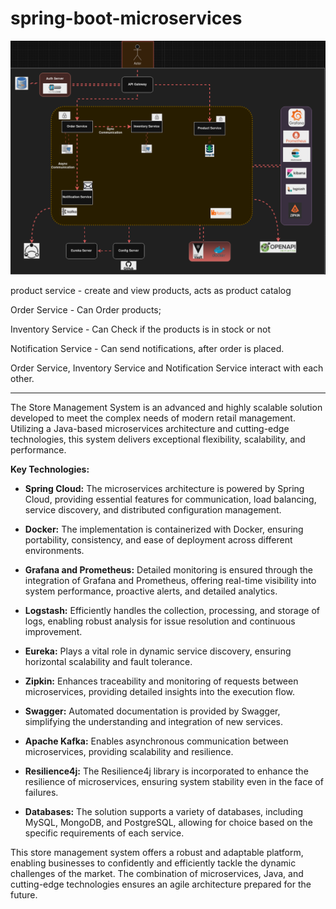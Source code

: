 
# spring-boot-microservices
![microservice-diagram](https://github.com/BennyLudacrys/store-managment-springBoot-maven/blob/main/data_flow.png?raw=true)



product service - create and view products, acts as product catalog

Order Service - Can Order products;

Inventory Service - Can Check if the products is in stock or not 

Notification Service - Can send notifications, after order is placed.

Order Service, Inventory Service and Notification Service interact with each other.

*******************************************************


The Store Management System is an advanced and highly scalable solution developed to meet the complex needs of modern retail management. Utilizing a Java-based microservices architecture and cutting-edge technologies, this system delivers exceptional flexibility, scalability, and performance.

**Key Technologies:**

- **Spring Cloud:** The microservices architecture is powered by Spring Cloud, providing essential features for communication, load balancing, service discovery, and distributed configuration management.

- **Docker:** The implementation is containerized with Docker, ensuring portability, consistency, and ease of deployment across different environments.

- **Grafana and Prometheus:** Detailed monitoring is ensured through the integration of Grafana and Prometheus, offering real-time visibility into system performance, proactive alerts, and detailed analytics.

- **Logstash:** Efficiently handles the collection, processing, and storage of logs, enabling robust analysis for issue resolution and continuous improvement.

- **Eureka:** Plays a vital role in dynamic service discovery, ensuring horizontal scalability and fault tolerance.

- **Zipkin:** Enhances traceability and monitoring of requests between microservices, providing detailed insights into the execution flow.

- **Swagger:** Automated documentation is provided by Swagger, simplifying the understanding and integration of new services.

- **Apache Kafka:** Enables asynchronous communication between microservices, providing scalability and resilience.

- **Resilience4j:** The Resilience4j library is incorporated to enhance the resilience of microservices, ensuring system stability even in the face of failures.

- **Databases:** The solution supports a variety of databases, including MySQL, MongoDB, and PostgreSQL, allowing for choice based on the specific requirements of each service.

This store management system offers a robust and adaptable platform, enabling businesses to confidently and efficiently tackle the dynamic challenges of the market. The combination of microservices, Java, and cutting-edge technologies ensures an agile architecture prepared for the future.
